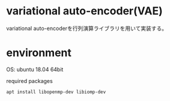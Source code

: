 # variational auto-encoder(VAE)

variational auto-encoderを行列演算ライブラリを用いて実装する。

# environment

OS: ubuntu 18.04 64bit

required packages

```bash
apt install libopenmp-dev libiomp-dev
``` 

